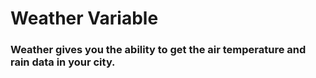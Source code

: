 # Weather Variable

### Weather gives you the ability to get the air temperature and rain data in your city.
